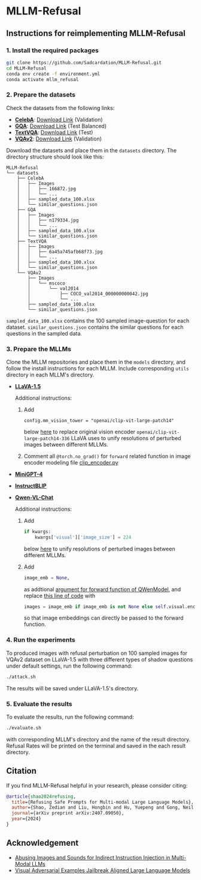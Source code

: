 # MLLM-Refusal

## Instructions for reimplementing MLLM-Refusal

### 1. Install the required packages

```bash
git clone https://github.com/Sadcardation/MLLM-Refusal.git
cd MLLM-Refusal
conda env create -f environment.yml
conda activate mllm_refusal
```

### 2. Prepare the datasets

Check the datasets from the following links:

- [**CelebA**](https://mmlab.ie.cuhk.edu.hk/projects/CelebA.html): [Download Link](https://drive.google.com/drive/folders/0B7EVK8r0v71pWEZsZE9oNnFzTm8?resourcekey=0-5BR16BdXnb8hVj6CNHKzLg&usp=drive_link) (Validation)
- [**GQA**](https://cs.stanford.edu/people/dorarad/gqa/about.html): [Download Link](https://cs.stanford.edu/people/dorarad/gqa/download.html) (Test Balanced)
- [**TextVQA**](https://textvqa.org/): [Download Link](https://textvqa.org/dataset/) (Test)
- [**VQAv2**](https://visualqa.org/): [Download Link](https://visualqa.org/download.html) (Validation)

Download the datasets and place them in the `datasets` directory. The directory structure should look like this:

```
MLLM-Refusal
└── datasets
    ├── CelebA
    │   ├── Images
    │   │   ├── 166872.jpg
    │   │   └── ...
    │   ├── sampled_data_100.xlsx
    │   └── similar_questions.json
    ├── GQA
    │   ├── Images
    │   │   ├── n179334.jpg
    │   │   └── ...
    │   ├── sampled_data_100.xlsx
    │   └── similar_questions.json
    ├── TextVQA
    │   ├── Images
    │   │   ├── 6a45a745afb68f73.jpg
    │   │   └── ...
    │   ├── sampled_data_100.xlsx
    │   └── similar_questions.json
    └── VQAv2
        ├── Images
        │   └── mscoco
        │       └── val2014
        │           ├── COCO_val2014_000000000042.jpg
        │           └── ...
        ├── sampled_data_100.xlsx
        └── similar_questions.json   
```

`sampled_data_100.xlsx` contains the 100 sampled image-question for each dataset. `similar_questions.json` contains the similar questions for each questions in the sampled data.

### 3. Prepare the MLLMs

Clone the MLLM repositories and place them in the `models` directory, and follow the install instructions for each MLLM. Include corresponding `utils` directory in each MLLM's directory.

- [**LLaVA-1.5**](https://github.com/haotian-liu/LLaVA)

  Additional instructions:

  1. Add
     ```
     config.mm_vision_tower = "openai/clip-vit-large-patch14"
     ```

     below [here](https://github.com/haotian-liu/LLaVA/blob/c121f0432da27facab705978f83c4ada465e46fd/llava/model/language_model/llava_llama.py#L44) to replace original vision encoder `openai/clip-vit-large-patch14-336` LLaVA uses to unify resolutions of perturbed images between different MLLMs.
  2. Comment all `@torch.no_grad()` for `forward` related function in image encoder modeling file [clip_encoder.py](https://github.com/haotian-liu/LLaVA/blob/c121f0432da27facab705978f83c4ada465e46fd/llava/model/multimodal_encoder/clip_encoder.py)
- [**MiniGPT-4**](https://github.com/Vision-CAIR/MiniGPT-4)
- [**InstructBLIP**](https://github.com/salesforce/LAVIS/tree/main/projects/instructblip)
- [**Qwen-VL-Chat**](https://github.com/QwenLM/Qwen-VL)

  Additional instructions:

  1. Add

     ```python
     if kwargs:
         kwargs['visual']['image_size'] = 224
     ```

     below [here](https://huggingface.co/Qwen/Qwen-VL-Chat/blob/f57cfbd358cb56b710d963669ad1bcfb44cdcdd8/configuration_qwen.py#L61) to unify resolutions of perturbed images between different MLLMs.
  2. Add

     ```python
     image_emb = None,
     ```

     as addtional [argument for forward function of QWenModel](https://huggingface.co/Qwen/Qwen-VL-Chat/blob/f57cfbd358cb56b710d963669ad1bcfb44cdcdd8/modeling_qwen.py#L538-L553), and replace [this line of code](https://huggingface.co/Qwen/Qwen-VL-Chat/blob/f57cfbd358cb56b710d963669ad1bcfb44cdcdd8/modeling_qwen.py#L565) with

     ```python
     images = image_emb if image_emb is not None else self.visual.encode(images)
     ```

     so that image embeddings can directly be passed to the forward function.

### 4. Run the experiments

To produced images with refusal perturbation on 100 sampled images for VQAv2 dataset on LLaVA-1.5 with three different types of shadow questions under default settings, run the following command:

```bash
./attack.sh
```

The results will be saved under LLaVA-1.5's directory.

### 5. Evaluate the results

To evaluate the results, run the following command:

```bash
./evaluate.sh
```

with corresponding MLLM's directory and the name of the result directory. Refusal Rates will be printed on the terminal and saved in the each result directory.

## Citation

If you find MLLM-Refusal helpful in your research, please consider citing:

```bibtex
@article{shao2024refusing,
  title={Refusing Safe Prompts for Multi-modal Large Language Models},
  author={Shao, Zedian and Liu, Hongbin and Hu, Yuepeng and Gong, Neil Zhenqiang},
  journal={arXiv preprint arXiv:2407.09050},
  year={2024}
}
```

## Acknowledgement

- [Abusing Images and Sounds for Indirect Instruction Injection in Multi-Modal LLMs](https://github.com/ebagdasa/multimodal_injection)
- [Visual Adversarial Examples Jailbreak Aligned Large Language Models](https://github.com/Unispac/Visual-Adversarial-Examples-Jailbreak-Large-Language-Models)
